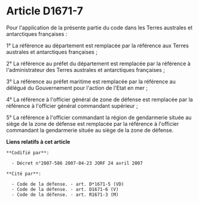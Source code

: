 # Article D1671-7

Pour l'application de la présente partie du code dans les Terres australes et antarctiques françaises :

1° La référence au département est remplacée par la référence aux Terres australes et antarctiques françaises ;

2° La référence au préfet du département est remplacée par la référence à l'administrateur des Terres australes et
antarctiques françaises ;

3° La référence au préfet maritime est remplacée par la référence au délégué du Gouvernement pour l'action de l'Etat en mer ;

4° La référence à l'officier général de zone de défense est remplacée par la référence à l'officier général commandant
supérieur ;

5° La référence à l'officier commandant la région de gendarmerie située au siège de la zone de défense est remplacée par la
référence à l'officier commandant la gendarmerie située au siège de la zone de défense.

**Liens relatifs à cet article**

	**Codifié par**:

	  - Décret n°2007-586 2007-04-23 JORF 24 avril 2007

	**Cité par**:

	  - Code de la défense. - art. D*1671-5 (VD)
	  - Code de la défense. - art. D1671-6 (V)
	  - Code de la défense. - art. R1671-3 (M)
